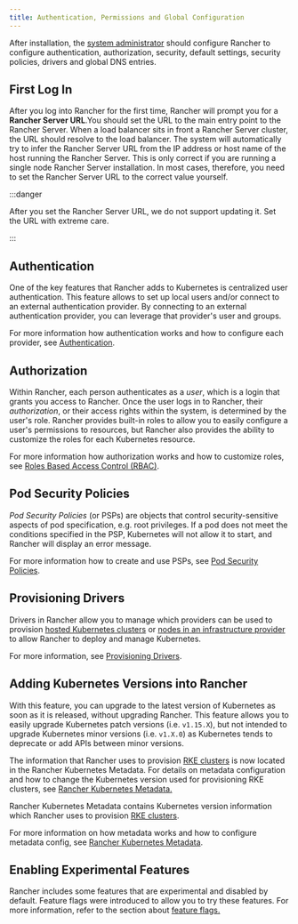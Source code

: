 ```yaml
---
title: Authentication, Permissions and Global Configuration
---
```


<head>
  <link rel="canonical" href="https://ranchermanager.docs.rancher.com/pages-for-subheaders/authentication-permissions-and-global-configuration"/>
</head>

After installation, the [system administrator](../how-to-guides/new-user-guides/authentication-permissions-and-global-configuration/manage-role-based-access-control-rbac/global-permissions.md) should configure Rancher to configure authentication, authorization, security, default settings, security policies, drivers and global DNS entries.

## First Log In

After you log into Rancher for the first time, Rancher will prompt you for a **Rancher Server URL**.You should set the URL to the main entry point to the Rancher Server. When a load balancer sits in front a Rancher Server cluster, the URL should resolve to the load balancer. The system will automatically try to infer the Rancher Server URL from the IP address or host name of the host running the Rancher Server. This is only correct if you are running a single node Rancher Server installation. In most cases, therefore, you need to set the Rancher Server URL to the correct value yourself.

:::danger

After you set the Rancher Server URL, we do not support updating it. Set the URL with extreme care.

:::

## Authentication

One of the key features that Rancher adds to Kubernetes is centralized user authentication. This feature allows to set up local users and/or connect to an external authentication provider. By connecting to an external authentication provider, you can leverage that provider's user and groups.

For more information how authentication works and how to configure each provider, see [Authentication](authentication-config.md).

## Authorization

Within Rancher, each person authenticates as a _user_, which is a login that grants you access to Rancher. Once the user logs in to Rancher, their _authorization_, or their access rights within the system, is determined by the user's role. Rancher provides built-in roles to allow you to easily configure a user's permissions to resources, but Rancher also provides the ability to customize the roles for each Kubernetes resource.

For more information how authorization works and how to customize roles, see [Roles Based Access Control (RBAC)](manage-role-based-access-control-rbac.md).

## Pod Security Policies

_Pod Security Policies_ (or PSPs) are objects that control security-sensitive aspects of pod specification, e.g. root privileges. If a pod does not meet the conditions specified in the PSP, Kubernetes will not allow it to start, and Rancher will display an error message.

For more information how to create and use PSPs, see [Pod Security Policies](../how-to-guides/new-user-guides/authentication-permissions-and-global-configuration/create-pod-security-policies.md).

## Provisioning Drivers

Drivers in Rancher allow you to manage which providers can be used to provision [hosted Kubernetes clusters](set-up-clusters-from-hosted-kubernetes-providers.md) or [nodes in an infrastructure provider](use-new-nodes-in-an-infra-provider.md) to allow Rancher to deploy and manage Kubernetes.

For more information, see [Provisioning Drivers](about-provisioning-drivers.md).

## Adding Kubernetes Versions into Rancher

With this feature, you can upgrade to the latest version of Kubernetes as soon as it is released, without upgrading Rancher. This feature allows you to easily upgrade Kubernetes patch versions (i.e. `v1.15.X`), but not intended to upgrade Kubernetes minor versions (i.e. `v1.X.0`) as Kubernetes tends to deprecate or add APIs between minor versions.

The information that Rancher uses to provision [RKE clusters](launch-kubernetes-with-rancher.md) is now located in the Rancher Kubernetes Metadata. For details on metadata configuration and how to change the Kubernetes version used for provisioning RKE clusters, see [Rancher Kubernetes Metadata.](../getting-started/installation-and-upgrade/upgrade-kubernetes-without-upgrading-rancher.md)

Rancher Kubernetes Metadata contains Kubernetes version information which Rancher uses to provision [RKE clusters](launch-kubernetes-with-rancher.md).

For more information on how metadata works and how to configure metadata config, see [Rancher Kubernetes Metadata](../getting-started/installation-and-upgrade/upgrade-kubernetes-without-upgrading-rancher.md).

## Enabling Experimental Features

Rancher includes some features that are experimental and disabled by default. Feature flags were introduced to allow you to try these features. For more information, refer to the section about [feature flags.](enable-experimental-features.md)
